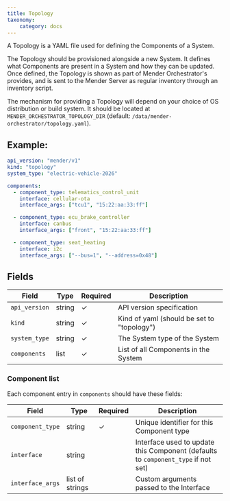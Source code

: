 ```yaml
---
title: Topology
taxonomy:
    category: docs
---
```


A Topology is a YAML file used for defining the Components of a System.

The Topology should be provisioned alongside a new System. It defines what Components are present in a System and how they can be updated. Once defined, the Topology is shown as part of Mender Orchestrator's provides, and is sent to the Mender Server as regular inventory through an inventory script.

The mechanism for providing a Topology will depend on your choice of OS distribution or build system.
It should be located at `MENDER_ORCHESTRATOR_TOPOLOGY_DIR` (default: `/data/mender-orchestrator/topology.yaml`).

## Example:

```yaml
api_version: "mender/v1"
kind: "topology"
system_type: "electric-vehicle-2026"

components:
  - component_type: telematics_control_unit
    interface: cellular-ota
    interface_args: ["tcu1", "15:22:aa:33:ff"]

  - component_type: ecu_brake_controller
    interface: canbus
    interface_args: ["front", "15:22:aa:33:ff"]

  - component_type: seat_heating
    interface: i2c
    interface_args: ["--bus=1", "--address=0x48"]
```

## Fields

| Field | Type | Required | Description |
|-------|------|----------|-------------|
| `api_version` | string | ✓ | API version specification |
| `kind` | string | ✓ | Kind of yaml (should be set to "topology") |
| `system_type` | string | ✓ | The System type of the System |
| `components` | list | ✓ | List of all Components in the System |

### Component list
Each component entry in `components` should have these fields:

| Field | Type | Required | Description |
|-------|------|----------|-------------|
| `component_type` | string | ✓ | Unique identifier for this Component type |
| `interface` | string | | Interface used to update this Component (defaults to `component_type` if not set)|
| `interface_args` | list of strings | | Custom arguments passed to the Interface |